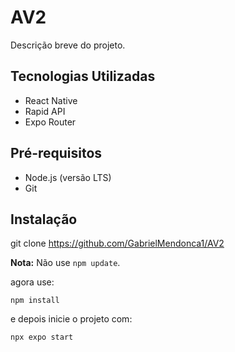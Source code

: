 # AV2 

Descrição breve do projeto.

## Tecnologias Utilizadas

- React Native
- Rapid API
- Expo Router

## Pré-requisitos

- Node.js (versão LTS)
- Git

## Instalação

git clone https://github.com/GabrielMendonca1/AV2

**Nota:** Não use `npm update`.

agora use: 

`npm install`

e depois inicie o projeto com: 

`npx expo start`

